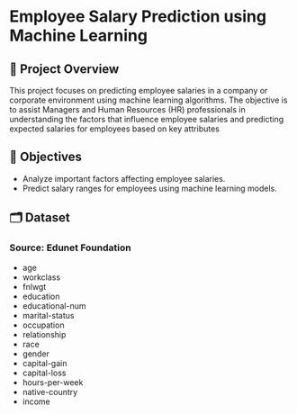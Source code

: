 # Employee Salary Prediction using Machine Learning
## 📌 Project Overview
This project focuses on predicting employee salaries in a company or corporate environment using machine learning algorithms. The objective is to assist Managers and Human Resources (HR) professionals in understanding the factors that influence employee salaries and predicting expected salaries for employees based on key attributes
## 🎯 Objectives
- Analyze important factors affecting employee salaries.
- Predict salary ranges for employees using machine learning models.
## 🗂️ Dataset
### Source: Edunet Foundation
- age	
- workclass
- fnlwgt
- education
- educational-num
- marital-status
- occupation
- relationship
- race
- gender
- capital-gain
- capital-loss
- hours-per-week
- native-country
- income
